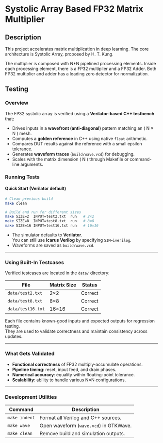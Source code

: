 # Systolic Array Based FP32 Matrix Multiplier

## Description

This project accelerates matrix multiplication in deep learning. The core architecture is Systolic Array, proposed by H. T. Kung. 

The multiplier is composed with N*N pipelined processing elements. Inside each processing element, there is a FP32 multiplier and a FP32 Adder. Both FP32 multiplier and adder has a leading zero detector for normalization.

## Testing

### Overview
The FP32 systolic array is verified using a **Verilator-based C++ testbench** that:
- Drives inputs in a **wavefront (anti-diagonal)** pattern matching an \( N $\times$ N \) mesh.  
- Computes a **golden reference** in C++ using native `float` arithmetic.  
- Compares DUT results against the reference with a small epsilon tolerance.  
- Generates **waveform traces** (`build/wave.vcd`) for debugging.  
- Scales with the matrix dimension \( N \) through Makefile or command-line arguments.  

### Running Tests

#### Quick Start (Verilator default)
```bash
# Clean previous build
make clean

# Build and run for different sizes
make SIZE=2  INPUT=test2.txt  run   # 2×2
make SIZE=8  INPUT=test8.txt  run   # 8×8
make SIZE=16 INPUT=test16.txt run   # 16×16
```

- The simulator defaults to **Verilator**.  
  You can still use **Icarus Verilog** by specifying `SIM=iverilog`.  
- Waveforms are saved as `build/wave.vcd`. 

---

### Using Built-In Testcases

Verified testcases are located in the `data/` directory:

| File | Matrix Size | Status |
|------|--------------|--------|
| `data/test2.txt`  | 2×2  | Correct |
| `data/test8.txt`  | 8×8  | Correct |
| `data/test16.txt` | 16×16 | Correct |

Each file contains known-good inputs and expected outputs for regression testing.  
They are used to validate correctness and maintain consistency across updates.

---

### What Gets Validated

- **Functional correctness** of FP32 multiply-accumulate operations.  
- **Pipeline timing**: reset, input feed, and drain phases.  
- **Numerical accuracy**: equality within floating-point tolerance.  
- **Scalability**: ability to handle various N×N configurations.  

---

### Development Utilities

| Command | Description |
|----------|-------------|
| `make indent` | Format all Verilog and C++ sources. |
| `make wave` | Open waveform (`wave.vcd`) in GTKWave. |
| `make clean` | Remove build and simulation outputs. |
